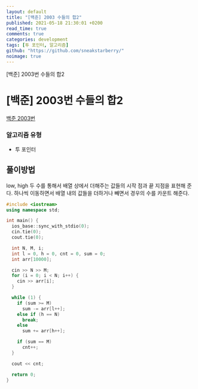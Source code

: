 ```yaml
---
layout: default
title: "[백준] 2003 수들의 합2"
published: 2021-05-18 21:30:01 +0200
read_time: true
comments: true
categories: development
tags: [투 포인터, 알고리즘]
github: "https://github.com/sneakstarberry/"
noimage: true
---
```


[백준] 2003번 수들의 합2

<!--more-->

# [백준] 2003번 수들의 합2

[백준 2003번 ](https://www.acmicpc.net/problem/2003)

### 알고리즘 유형

- 투 포인터

## 풀이방법

low, high 두 수를 통해서 배열 상에서 더해주는 값들의 시작 점과 끝 지점을 표현해 준다. 하나씩 이동하면서 배열 내의 값들을 더하거나 빼면서 경우의 수를 카운트 해준다.

```c++
#include <iostream>
using namespace std;

int main() {
  ios_base::sync_with_stdio(0);
  cin.tie(0);
  cout.tie(0);

  int N, M, i;
  int l = 0, h = 0, cnt = 0, sum = 0;
  int arr[10000];

  cin >> N >> M;
  for (i = 0; i < N; i++) {
    cin >> arr[i];
  }

  while (1) {
    if (sum >= M)
      sum -= arr[l++];
    else if (h == N)
      break;
    else
      sum += arr[h++];

    if (sum == M)
      cnt++;
  }

  cout << cnt;

  return 0;
}
```
